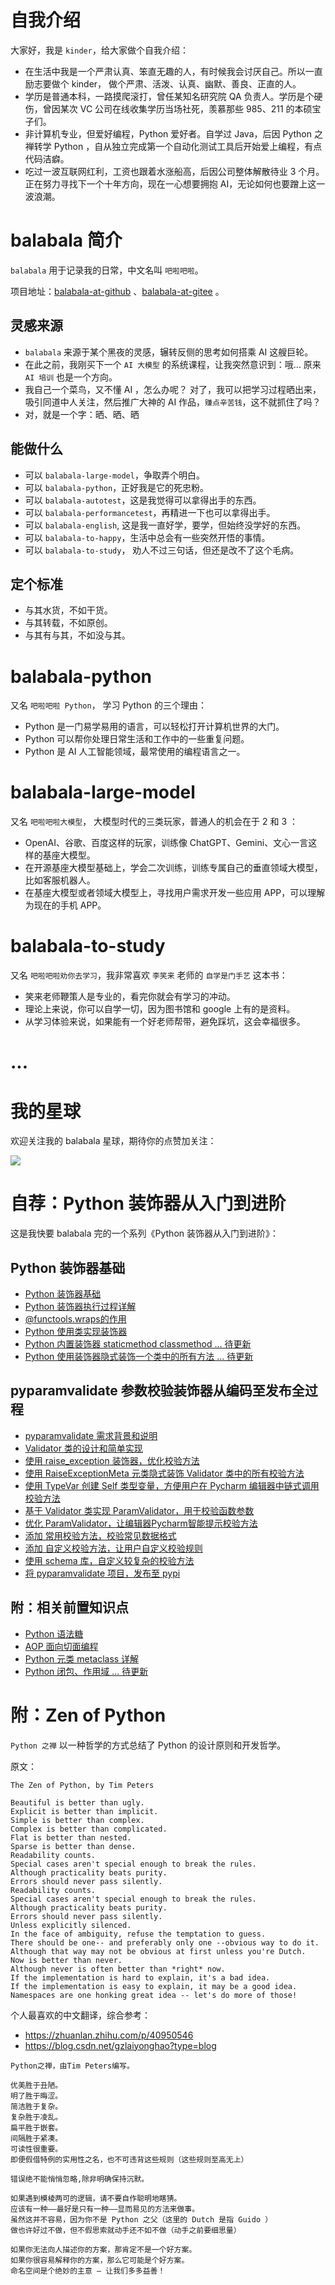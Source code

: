 # 自我介绍

大家好，我是 `kinder`，给大家做个自我介绍：

- 在生活中我是一个严肃认真、笨直无趣的人，有时候我会讨厌自己。所以一直励志要做个 kinder， 做个严肃、活泼、认真、幽默、善良、正直的人。
- 学历是普通本科，一路摸爬滚打，曾任某知名研究院 QA 负责人。学历是个硬伤，曾因某次 VC 公司在线收集学历当场社死，羡慕那些 985、211 的本硕宝子们。
- 非计算机专业，但爱好编程，Python 爱好者。自学过 Java，后因 Python 之禅转学 Python ，自从独立完成第一个自动化测试工具后开始爱上编程，有点代码洁癖。
- 吃过一波互联网红利，工资也跟着水涨船高，后因公司整体解散待业 3 个月。正在努力寻找下一个十年方向，现在一心想要拥抱 AI，无论如何也要蹭上这一波浪潮。

# balabala 简介

`balabala` 用于记录我的日常，中文名叫 `吧啦吧啦`。

项目地址：[balabala-at-github](https://github.com/xyouwen/balabala) 、[balabala-at-gitee](https://gitee.com/xyouwen/balabala) 。

## 灵感来源

- `balabala` 来源于某个黑夜的灵感，辗转反侧的思考如何搭乘 AI 这艘巨轮。
- 在此之前，我刚买下一个 `AI 大模型` 的系统课程，让我突然意识到：哦... 原来 `AI 培训` 也是一个方向。
- 我自己一个菜鸟，又不懂 AI ，怎么办呢？ 对了，我可以把学习过程晒出来，吸引同道中人关注，然后推广大神的 AI 作品，`赚点辛苦钱`，这不就抓住了吗？
- 对，就是一个字：晒、晒、晒

## 能做什么

- 可以 `balabala-large-model`，争取弄个明白。
- 可以 `balabala-python`，正好我是它的死忠粉。
- 可以 `balabala-autotest`，这是我觉得可以拿得出手的东西。
- 可以 `balabala-performancetest`，再精进一下也可以拿得出手。
- 可以 `balabala-english`, 这是我一直好学，要学，但始终没学好的东西。
- 可以 `balabala-to-happy`，生活中总会有一些突然开悟的事情。
- 可以 `balabala-to-study`， 劝人不过三句话，但还是改不了这个毛病。

## 定个标准

- 与其水货，不如干货。
- 与其转载，不如原创。
- 与其有与其，不如没与其。

# balabala-python

又名 `吧啦吧啦 Python`， 学习 Python 的三个理由：

- Python 是一门易学易用的语言，可以轻松打开计算机世界的大门。
- Python 可以帮你处理日常生活和工作中的一些重复问题。
- Python 是 AI 人工智能领域，最常使用的编程语言之一。

# balabala-large-model

又名 `吧啦吧啦大模型`， 大模型时代的三类玩家，普通人的机会在于 2 和 3 ：

- OpenAI、谷歌、百度这样的玩家，训练像 ChatGPT、Gemini、文心一言这样的基座大模型。
- 在开源基座大模型基础上，学会二次训练，训练专属自己的垂直领域大模型，比如客服机器人。
- 在基座大模型或者领域大模型上，寻找用户需求开发一些应用 APP，可以理解为现在的手机 APP。

# balabala-to-study

又名 `吧啦吧啦劝你去学习`，我非常喜欢 `李笑来` 老师的 `自学是门手艺` 这本书：

- 笑来老师鞭策人是专业的，看完你就会有学习的冲动。
- 理论上来说，你可以自学一切，因为图书馆和 google 上有的是资料。
- 从学习体验来说，如果能有一个好老师帮带，避免踩坑，这会幸福很多。

# ...

# 我的星球

欢迎关注我的 balabala 星球，期待你的点赞加关注：

![](https://img-blog.csdnimg.cn/direct/aa05fe5d79fa410bbafa28fa4b499678.jpeg)

# 自荐：Python 装饰器从入门到进阶

这是我快要 balabala 完的一个系列《Python 装饰器从入门到进阶》：

## Python 装饰器基础

- [Python 装饰器基础](https://kindtester.blog.csdn.net/article/details/135550880)
- [Python 装饰器执行过程详解](https://kindtester.blog.csdn.net/article/details/135651303)
- [@functools.wraps的作用](https://kindtester.blog.csdn.net/article/details/135652565)
- [Python 使用类实现装饰器](https://kindtester.blog.csdn.net/article/details/135622498)
- [Python 内置装饰器 staticmethod classmethod ... 待更新]()
- [Python 使用装饰器隐式装饰一个类中的所有方法 ... 待更新]()

## pyparamvalidate 参数校验装饰器从编码至发布全过程

- [pyparamvalidate 需求背景和说明](https://kindtester.blog.csdn.net/article/details/135387586)
- [Validator 类的设计和简单实现](https://kindtester.blog.csdn.net/article/details/135472102)
- [使用 raise_exception 装饰器，优化校验方法](https://kindtester.blog.csdn.net/article/details/135474479)
- [使用 RaiseExceptionMeta 元类隐式装饰 Validator 类中的所有校验方法](https://kindtester.blog.csdn.net/article/details/135475710)
- [使用 TypeVar 创建 Self 类型变量，方便用户在 Pycharm 编辑器中链式调用校验方法](https://kindtester.blog.csdn.net/article/details/135477354)
- [基于 Validator 类实现 ParamValidator，用于校验函数参数](https://kindtester.blog.csdn.net/article/details/135482949)
- [优化 ParamValidator，让编辑器Pycharm智能提示校验方法](https://kindtester.blog.csdn.net/article/details/135495624)
- [添加 常用校验方法，校验常见数据格式](https://blog.csdn.net/m0_46967801/article/details/135499440)
- [添加 自定义校验方法，让用户自定义校验规则](https://blog.csdn.net/m0_46967801/article/details/135504222)
- [使用 schema 库，自定义较复杂的校验方法](https://blog.csdn.net/m0_46967801/article/details/135525639)
- [将 pyparamvalidate 项目，发布至 pypi](https://blog.csdn.net/m0_46967801/article/details/135629095)

## 附：相关前置知识点

- [Python 语法糖](https://kindtester.blog.csdn.net/article/details/135607509)
- [AOP 面向切面编程](https://blog.csdn.net/m0_46967801/article/details/135626360)
- [Python 元类 metaclass 详解](https://kindtester.blog.csdn.net/article/details/135605795)
- [Python 闭包、作用域  ... 待更新]()

# 附：Zen of Python

`Python 之禅` 以一种哲学的方式总结了 Python 的设计原则和开发哲学。

原文：

```
The Zen of Python, by Tim Peters

Beautiful is better than ugly.
Explicit is better than implicit.
Simple is better than complex.
Complex is better than complicated.
Flat is better than nested.
Sparse is better than dense.
Readability counts.
Special cases aren't special enough to break the rules.
Although practicality beats purity.
Errors should never pass silently.
Readability counts.
Special cases aren't special enough to break the rules.
Although practicality beats purity.
Errors should never pass silently.
Unless explicitly silenced.
In the face of ambiguity, refuse the temptation to guess.
There should be one-- and preferably only one --obvious way to do it.
Although that way may not be obvious at first unless you're Dutch.
Now is better than never.
Although never is often better than *right* now.
If the implementation is hard to explain, it's a bad idea.
If the implementation is easy to explain, it may be a good idea.
Namespaces are one honking great idea -- let's do more of those!
```

个人最喜欢的中文翻译，综合参考：

- https://zhuanlan.zhihu.com/p/40950546
- https://blog.csdn.net/gzlaiyonghao?type=blog

```
Python之禅，由Tim Peters编写。

优美胜于丑陋。
明了胜于晦涩。
简洁胜于复杂。
复杂胜于凌乱。
扁平胜于嵌套。
间隔胜于紧凑。
可读性很重要。
即便假借特例的实用性之名，也不可违背这些规则（这些规则至高无上）

错误绝不能悄悄忽略,除非明确保持沉默。

如果遇到模棱两可的逻辑，请不要自作聪明地瞎猜。
应该有一种——最好是只有一种——显而易见的方法来做事。
虽然这并不容易，因为你不是 Python 之父（这里的 Dutch 是指 Guido ）
做也许好过不做，但不假思索就动手还不如不做（动手之前要细思量）

如果你无法向人描述你的方案，那肯定不是一个好方案。
如果你很容易解释你的方案，那么它可能是个好方案。
命名空间是个绝妙的主意 — 让我们多多益善！
```

